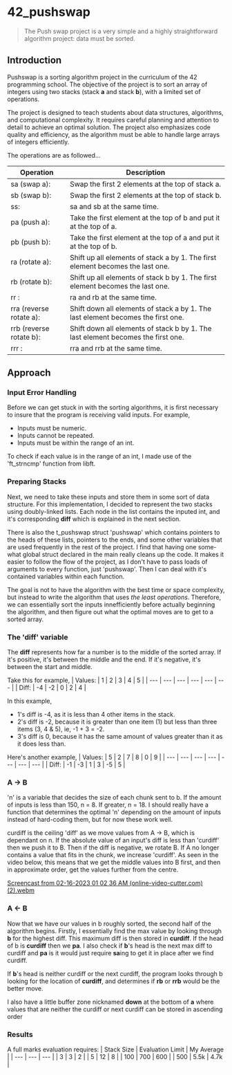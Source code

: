 # 42_pushswap
> The Push swap project is a very simple and a highly straightforward algorithm project: data must be sorted.

## Introduction
Pushswap is a sorting algorithm project in the curriculum of the 42 programming school. The objective of the project is to sort an array of integers using two stacks (stack **a** and stack **b**), with a limited set of operations. 

The project is designed to teach students about data structures, algorithms, and computational complexity. It requires careful planning and attention to detail to achieve an optimal solution. The project also emphasizes code quality and efficiency, as the algorithm must be able to handle large arrays of integers efficiently.

The operations are as followed...

| Operation | Description |
| --- | --- |
| sa (swap a): | Swap the first 2 elements at the top of stack a. |
| sb (swap b): | Swap the first 2 elements at the top of stack b. |
| ss: | sa and sb at the same time. |
| pa (push a): | Take the first element at the top of b and put it at the top of a. |
| pb (push b): | Take the first element at the top of a and put it at the top of b. |
| ra (rotate a): | Shift up all elements of stack a by 1. The first element becomes the last one. |
| rb (rotate b): | Shift up all elements of stack b by 1. The first element becomes the last one. |
| rr : | ra and rb at the same time. |
| rra (reverse rotate a): | Shift down all elements of stack a by 1. The last element becomes the first one. |
| rrb (reverse rotate b): | Shift down all elements of stack b by 1. The last element becomes the first one. |
| rrr : | rra and rrb at the same time. |

## Approach
### Input Error Handling
Before we can get stuck in with the sorting algorithms, it is first necessary to insure that the program is receiving valid inputs.
For example,
- Inputs must be numeric.
- Inputs cannot be repeated.
- Inputs must be within the range of an int.

To check if each value is in the range of an int, I made use of the 'ft_strncmp' function from libft.

### Preparing Stacks
Next, we need to take these inputs and store them in some sort of data structure. For this implementation, I decided to represent the two stacks using doubly-linked lists. Each node in the list contains the inputed int, and it's corresponding **diff** which is explained in the next section.

There is also the t_pushswap struct 'pushswap' which contains pointers to the heads of these lists, pointers to the ends, and some other variables that are used frequently in the rest of the project. I find that having one some-what global struct declared in the main really cleans up the code. It makes it easier to follow the flow of the project, as I don't have to pass loads of arguments to every function, just 'pushswap'. Then I can deal with it's contained variables within each function.

The goal is not to have the algorithm with the best time or space complexity, but instead to write the algorithm that uses *the least operations*. Therefore, we can essentially sort the inputs innefficiently before actually beginning the algorithm, and then figure out what the optimal moves are to get to a sorted array.

### The 'diff' variable
The **diff** represents how far a number is to the middle of the sorted array. If it's positive, it's between the middle and the end. If it's negative, it's between the start and middle.

Take this for example,
| Values: | 1 | 2 | 3 | 4 | 5 |
| --- | --- | --- | --- | --- | --- |
| Diff: | -4 | -2 | 0 | 2 | 4 |

In this example, <br>
- 1's diff is -4, as it is less than 4 other items in the stack. <br>
- 2's diff is -2, because it is greater than one item (1) but less than three items (3, 4 & 5), ie, -1 + 3 = -2.<br>
- 3's diff is 0, because it has the same amount of values greater than it as it does less than.

Here's another example,
| Values: | 5 | 2 | 7 | 8 | 0 | 9 |
| --- | --- | --- | --- | --- | --- | --- |
| Diff: | -1 | -3 | 1 | 3 | -5 | 5 |

### A → B
'n' is a variable that decides the size of each chunk sent to b. If the amount of inputs is less than 150, n = 8. If greater, n = 18. I should really have a function that determines the optimal 'n' depending on the amount of inputs instead of hard-coding them, but for now these work well.

curdiff is the ceiling 'diff' as we move values from A → B, which is dependant on n. If the absolute value of an input's diff is less than 'curdiff' then we push it to B. Then if the diff is negative, we rotate B. If A no longer contains a value that fits in the chunk, we increase 'curdiff'. As seen in the video below, this means that we get the middle values into B first, and then in approximate order, get the values further from the centre.

[Screencast from 02-16-2023 01 02 36 AM (online-video-cutter.com)(2).webm](https://user-images.githubusercontent.com/118922473/219409373-f24d9691-d2ff-4c5d-a4dc-b02f3b3a8a5b.webm)

### A ← B

Now that we have our values in b roughly sorted, the second half of the algorithm begins.
Firstly, I essentially find the max value by looking through **b** for the highest diff. This maximum diff is then stored in **curdiff**. If the head of b is **curdiff** then we **pa**. I also check if **b**'s head is the next max diff to curdiff and **pa** is it would just require **sa**ing to get it in place after we find curdiff.

If **b**'s head is neither curdiff or the next curdiff, the program looks through b looking for the location of **curdiff**, and determines if **rb** or **rrb** would be the better move.

I also have a little buffer zone nicknamed **down** at the bottom of **a** where values that are neither the curdiff or next curdiff can be stored in ascending order

### Results

A full marks evaluation requires:
| Stack Size | Evaluation Limit | My Average | 
| --- | --- | --- |
| 3 | 3 | 2 |
| 5 | 12 | 8 |
| 100 | 700 | 600 |
| 500 | 5.5k | 4.7k |
